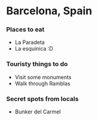 # Barcelona, Spain

### Places to eat
- La Paradeta
- La esquinica :D

### Touristy things to do
- Visit some monuments
- Walk through Ramblas

### Secret spots from locals
- Bunker del Carmel
